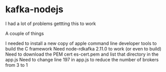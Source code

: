 # kafka-nodejs
I had a lot of problems gettting this to work

A couple of things

I needed to install a new copy of apple command line developer tools to build the C framework
Need node-rdkafka 2.11.0 to work (or even to build)
Need to download the PEM cert es-cert.pem and list that directory in the app.js
Need to change line 197 in app.js to reduce the number of brokers from 3 to 1


